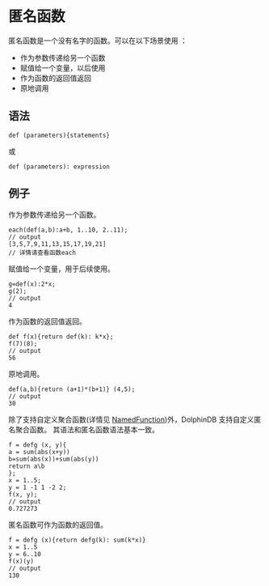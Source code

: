 # 匿名函数

匿名函数是一个没有名字的函数。可以在以下场景使用 ：

* 作为参数传递给另一个函数
* 赋值给一个变量，以后使用
* 作为函数的返回值返回
* 原地调用

## 语法

`def (parameters){statements}`

或

`def (parameters): expression`

## 例子

作为参数传递给另一个函数。

```
each(def(a,b):a+b, 1..10, 2..11);
// output
[3,5,7,9,11,13,15,17,19,21]
// 详情请查看函数each
```

赋值给一个变量，用于后续使用。

```
g=def(x):2*x;
g(2);
// output
4
```

作为函数的返回值返回。

```
def f(x){return def(k): k*x};
f(7)(8);
// output
56
```

原地调用。

```
def(a,b){return (a+1)*(b+1)} (4,5);
// output
30
```

除了支持自定义聚合函数(详情见 [NamedFunction](named_func.html))外，DolphinDB 支持自定义匿名聚合函数。 其语法和匿名函数语法基本一致。

```
f = defg (x, y){
a = sum(abs(x+y))
b=sum(abs(x))+sum(abs(y))
return a\b
};
x = 1..5;
y = 1 -1 1 -2 2;
f(x, y);
// output
0.727273
```

匿名函数可作为函数的返回值。

```
f = defg (x){return defg(k): sum(k*x)}
x = 1..5
y = 6..10
f(x)(y)
// output
130
```

